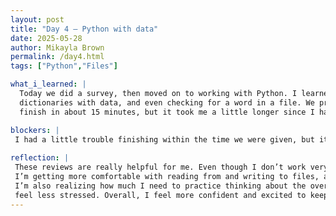 ```yaml
---
layout: post
title: "Day 4 – Python with data"
date: 2025-05-28
author: Mikayla Brown
permalink: /day4.html
tags: ["Python","Files"]

what_i_learned: |
  Today we did a survey, then moved on to working with Python. I learned how to do more with files, like looping through them, using 
  dictionaries with data, and even checking for a word in a file. We practiced these concepts and then did two labs. We were supposed to 
  finish in about 15 minutes, but it took me a little longer since I haven’t worked with this in a while.

blockers: |
 I had a little trouble finishing within the time we were given, but it came together in the end.
 
reflection: |
 These reviews are really helpful for me. Even though I don’t work very well in fast-paced environments, I still did pretty well. I feel like
 I’m getting more comfortable with reading from and writing to files, and I’m starting to see how powerful dictionaries are for organizing data. 
 I’m also realizing how much I need to practice thinking about the overall structure of my code before I jump in—this helps me go faster and 
 feel less stressed. Overall, I feel more confident and excited to keep learning.
---
```

